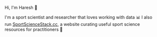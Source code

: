 Hi, I'm Haresh 🤙

I'm a sport scientist and researcher that loves working with data 📊
I also run [SportScienceStack.cc](www.sportsciencestack.cc), a website curating useful sport science resources for practitioners 👀

